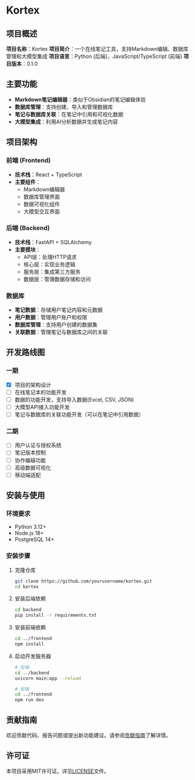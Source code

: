 # Kortex

## 项目概述

**项目名称**：Kortex
**项目简介**：一个在线笔记工具，支持Markdown编辑、数据库管理和大模型集成
**项目语言**：Python (后端)，JavaScript/TypeScript (前端)
**项目版本**：0.1.0

## 主要功能

- **Markdown笔记编辑器**：类似于Obsidian的笔记编辑体验
- **数据库管理**：支持创建、导入和管理数据库
- **笔记与数据库关联**：在笔记中引用和可视化数据
- **大模型集成**：利用AI分析数据并生成笔记内容

## 项目架构

### 前端 (Frontend)

- **技术栈**：React + TypeScript
- **主要组件**：
  - Markdown编辑器
  - 数据库管理界面
  - 数据可视化组件
  - 大模型交互界面

### 后端 (Backend)

- **技术栈**：FastAPI + SQLAlchemy
- **主要模块**：
  - API层：处理HTTP请求
  - 核心层：实现业务逻辑
  - 服务层：集成第三方服务
  - 数据层：管理数据存储和访问

### 数据库

- **笔记数据**：存储用户笔记内容和元数据
- **用户数据**：管理用户账户和权限
- **数据库管理**：支持用户创建的数据集
- **关联数据**：管理笔记与数据库之间的关联

## 开发路线图

### 一期

- [x] 项目的架构设计
- [ ] 在线笔记本的功能开发
- [ ] 数据的功能开发，支持导入数据(Excel, CSV, JSON)
- [ ] 大模型API接入功能开发
- [ ] 笔记与数据库的关联功能开发（可以在笔记中引用数据）

### 二期

- [ ] 用户认证与授权系统
- [ ] 笔记版本控制
- [ ] 协作编辑功能
- [ ] 高级数据可视化
- [ ] 移动端适配

## 安装与使用

### 环境要求

- Python 3.12+
- Node.js 18+
- PostgreSQL 14+

### 安装步骤

1. 克隆仓库
   ```bash
   git clone https://github.com/yourusername/kortex.git
   cd kortex
   ```

2. 安装后端依赖
   ```bash
   cd backend
   pip install -r requirements.txt
   ```

3. 安装前端依赖
   ```bash
   cd ../frontend
   npm install
   ```

4. 启动开发服务器
   ```bash
   # 后端
   cd ../backend
   uvicorn main:app --reload

   # 前端
   cd ../frontend
   npm run dev
   ```

## 贡献指南

欢迎贡献代码、报告问题或提出新功能建议。请参阅[贡献指南](docs/CONTRIBUTING.md)了解详情。

## 许可证

本项目采用MIT许可证。详见[LICENSE](LICENSE)文件。